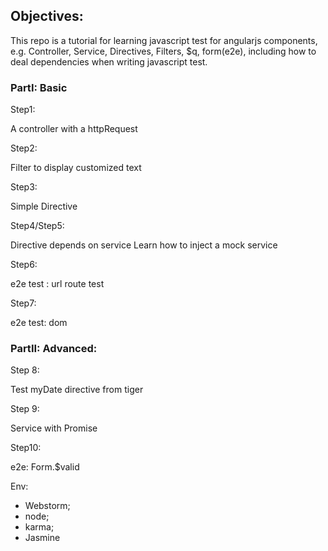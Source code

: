 ## Objectives:
This repo is a tutorial for learning javascript test for angularjs components, e.g. Controller, Service, Directives, Filters, $q, form(e2e), including how to deal dependencies when writing javascript test.

### PartI: Basic

Step1: 

A controller with a httpRequest

Step2: 

Filter to display customized text

Step3: 

Simple Directive

Step4/Step5: 

Directive depends on service Learn how to inject a mock service

Step6: 

e2e test : url route test

Step7: 

e2e test: dom

### PartII: Advanced:

Step 8: 

Test myDate directive from tiger

Step 9: 

Service with Promise

Step10: 

e2e: Form.$valid

Env: 
* Webstorm; 
* node; 
* karma; 
* Jasmine
